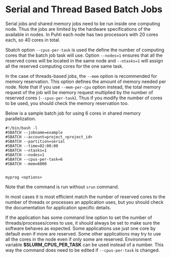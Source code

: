 # Serial and Thread Based Batch Jobs
Serial jobs and shared memory jobs need to be run inside one computing node. Thus the jobs are limited by the hardware specifications of the available in nodes. In Puhti each node has two processors with 20 cores each, so 40 cores in total.

Sbatch option `--cpus-per-task` is used the define the number of computing cores that the batch job task will use. Option `--nodes=1` ensures that all the reserved cores will be located in the same node and `--ntasks=1` will assign all the reserved computing cores for the one same task.

In the case of threads-based jobs, the `--mem` option is recommended for memory reservation. This option defines the amount of memory needed per node. Note that if you use `--mem-per-cpu` option instead, the total memory request of the job will be memory request multiplied by the number of reserved cores (`--cpus-per-task`). Thus if you modify the number of cores to be used, you should check the memory reservation too.

Below is a sample batch job for using 6 cores in shared memory parallelization.

```
#!/bin/bash -l
#SBATCH --jobname=example
#SBATCH --account=project_<project_id>
#SBATCH --partition=serial
#SBATCH --time=02:00:00
#SBATCH --ntasks=1
#SBATCH --nodes=1
#SBATCH --cpus-per-task=6
#SBATCH --mem=6000


myprog <options>

```
Note that the command is run without `srun` command.

In most cases it is most efficient match the number of reserved cores to the number of threads or processes an application uses, but you should check the documentation for application specific details.

If the application has some command line option to set the number of threads/processes/cores to use, it should always be set to make sure the software behaves as expected. Some applications use just one core by default even if more are reserved. Some other applications may try to use all the cores in the node even if only some are reserved. Environment variable __$SLURM_CPUS_PER_TASK__ can be used instead of a number. This way the command does need to be edited if `--cpus-per-task` is changed.
